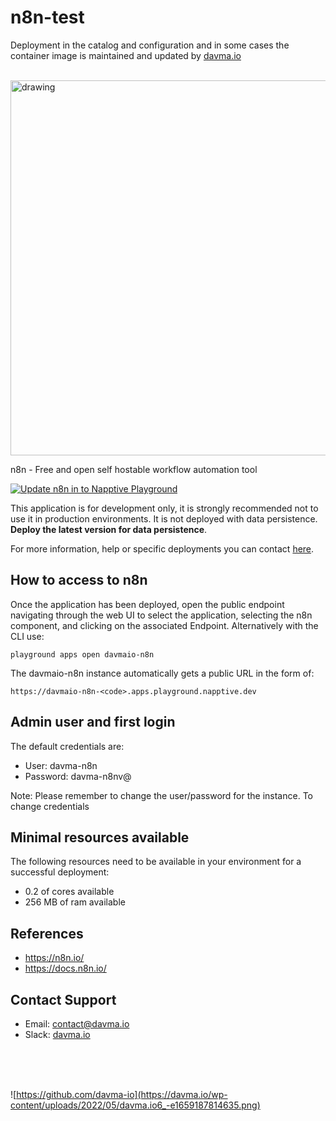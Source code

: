 # n8n-test

Deployment in the catalog and configuration and in some cases the container image is maintained and updated by [davma.io](mailto:contact@davma.io)

</br>

<img src="https://app.n8n.cloud/og-image.jpg" alt="drawing" width="600"/>

n8n - Free and open self hostable workflow automation tool  

[![Update n8n in to Napptive Playground](https://github.com/davma-io-templates/napptive-template/actions/workflows/n8n-actions.yml/badge.svg)](https://github.com/davma-io-templates/napptive-template/actions/workflows/n8n-actions.yml)

This application is for development only, it is strongly recommended not to use it in production environments. It is not deployed with data persistence. __Deploy the latest version for data persistence__. 

For more information, help or specific deployments you can contact [here](mailto:contact@davma.io).


## How to access to n8n

Once the application has been deployed, open the public endpoint navigating through the web UI to select the application, selecting the n8n component, and clicking on the associated Endpoint. Alternatively with the CLI use:

```
playground apps open davmaio-n8n
```

The davmaio-n8n instance automatically gets a public URL in the form of:

```
https://davmaio-n8n-<code>.apps.playground.napptive.dev
```

## Admin user and first login
The default credentials are:
- User: davma-n8n
- Password: davma-n8nv@

Note: Please remember to change the user/password for the instance. To change credentials

## Minimal resources available
The following resources need to be available in your environment for a successful deployment:
- 0.2 of cores available
- 256 MB of ram available

## References
* https://n8n.io/
* https://docs.n8n.io/

## Contact Support

- Email: [contact@davma.io](mailto:contact@davma.io)
- Slack: [davma.io](https://join.slack.com/t/davmaioespacio/shared_invite/zt-1ad2hnzn6-DdMBvCaOPozfVAHhzvlSVQ)

</br>
</br>
</br>

![https://github.com/davma-io](https://davma.io/wp-content/uploads/2022/05/davma.io6_-e1659187814635.png)
</br>
</br>
</br>